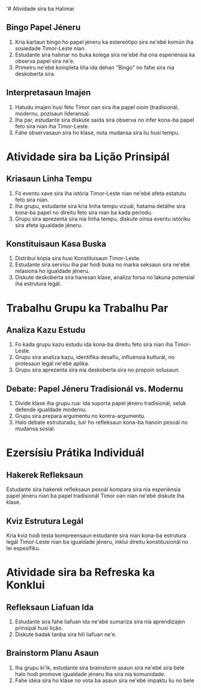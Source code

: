 '# Atividade sira ba Halimar

## Bingo Papel Jéneru

1. Kria kartaun bingo ho papel jéneru ka estereótipo sira ne'ebé komún iha sosiedade Timor-Leste nian.
2. Estudante sira halimar no buka kolega sira ne'ebé iha ona esperiénsia ka observa papel sira ne'e.
3. Primeiru ne'ebé kompleta liña ida dehan "Bingo" no fahe sira nia deskoberta sira.

## Interpretasaun Imajen

1. Hatudu imajen husi feto Timor oan sira iha papel oioin (tradisionál, modernu, pozisaun lideransa).
2. Iha par, estudante sira diskute saida sira observa no infer kona-ba papel feto sira nian iha Timor-Leste.
3. Fahe observasaun sira ho klase, nota mudansa sira liu husi tempu.

# Atividade sira ba Lição Prinsipál

## Kriasaun Linha Tempu

1. Fó eventu xave sira iha istória Timor-Leste nian ne'ebé afeta estatutu feto sira nian.
2. Iha grupu, estudante sira kria linha tempu vizuál, hatama detálhe sira kona-ba papel no direitu feto sira nian ba kada períodu.
3. Grupu sira aprezenta sira nia linha tempu, diskute oinsa eventu istóriku sira afeta igualdade jéneru.

## Konstituisaun Kasa Buska

1. Distribui kópia sira husi Konstituisaun Timor-Leste.
2. Estudante sira servisu iha par hodi buka no marka seksaun sira ne'ebé relasiona ho igualdade jéneru.
3. Diskute deskoberta sira hanesan klase, analiza forsa no lakuna potensial iha estrutura legál.

# Trabalhu Grupu ka Trabalhu Par

## Analiza Kazu Estudu

1. Fo kada grupu kazu estudu ida kona-ba direitu feto sira nian iha Timor-Leste.
2. Grupu sira analiza kazu, identifika desafiu, influénsia kulturál, no protesaun legál ne'ebé aplika.
3. Grupu sira aprezenta sira nia deskoberta sira no propoin solusaun.

## Debate: Papel Jéneru Tradisionál vs. Modernu

1. Divide klase iha grupu rua: ida suporta papel jéneru tradisionál, seluk defende igualdade modernu.
2. Grupu sira prepara argumentu no kontra-argumentu.
3. Halo debate estruturadu, tuir ho refleksaun kona-ba hanoin pesoál no mudansa sosial.

# Ezersísiu Prátika Individuál

## Hakerek Refleksaun

Estudante sira hakerek refleksaun pesoál kompara sira nia esperiénsia papel jéneru nian ba papel tradisionál Timor oan nian ne'ebé diskute iha klase.

## Kviz Estrutura Legál

Kria kviz hodi testa kompreensaun estudante sira nian kona-ba estrutura legál Timor-Leste nian ba igualdade jéneru, inklui direitu konstitusionál no lei espesífiku.

# Atividade sira ba Refreska ka Konklui

## Refleksaun Liafuan Ida

1. Estudante sira fahe liafuan ida ne'ebé sumariza sira nia aprendizajen prinsipál husi lição.
2. Diskute badak tanba sira hili liafuan ne'e.

## Brainstorm Planu Asaun

1. Iha grupu ki'ik, estudante sira brainstorm asaun sira ne'ebé sira bele halo hodi promove igualdade jéneru iha sira nia komunidade.
2. Fahe ideia sira ho klase no vota ba asaun sira ne'ebé impaktu liu no bele